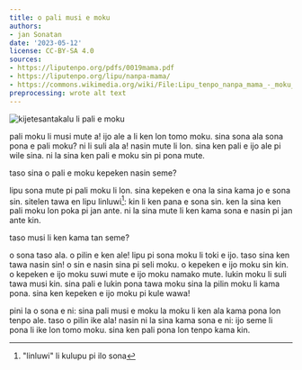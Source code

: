 ```yaml
---
title: o pali musi e moku
authors:
- jan Sonatan
date: '2023-05-12'
license: CC-BY-SA 4.0
sources:
- https://liputenpo.org/pdfs/0019mama.pdf
- https://liputenpo.org/lipu/nanpa-mama/
- https://commons.wikimedia.org/wiki/File:Lipu_tenpo_nanpa_mama_-_moku_seli.png
preprocessing: wrote alt text
---
```


![kijetesantakalu li pali e moku](https://upload.wikimedia.org/wikipedia/commons/b/b6/Lipu_tenpo_nanpa_mama_-_moku_seli.png)

pali moku li musi mute a! ijo ale a li ken lon tomo moku. sina sona ala sona pona e pali moku? ni li suli ala a! nasin mute li lon. sina ken pali e ijo ale pi wile sina. ni la sina ken pali e moku sin pi pona mute.

taso sina o pali e moku kepeken nasin seme?

lipu sona mute pi pali moku li lon. sina kepeken e ona la sina kama jo e sona sin. sitelen tawa en lipu linluwi[^1]: kin li ken pana e sona sin. ken la sina ken pali moku lon poka pi jan ante. ni la sina mute li ken kama sona e nasin pi jan ante kin.

taso musi li ken kama tan seme?

o sona taso ala. o pilin e ken ale! lipu pi sona moku li toki e ijo. taso sina ken tawa nasin sin! o sin e nasin sina pi seli moku. o kepeken e ijo moku sin kin. o kepeken e ijo moku suwi mute e ijo moku namako mute. lukin moku li suli tawa musi kin. sina pali e lukin pona tawa moku sina la pilin moku li kama pona. sina ken kepeken e ijo moku pi kule wawa!

pini la o sona e ni: sina pali musi e moku la moku li ken ala kama pona lon tenpo ale. taso o pilin ike ala! nasin ni la sina kama sona e ni: ijo seme li pona li ike lon tomo moku. sina ken pali pona lon tenpo kama kin.

[^1]: "linluwi" li kulupu pi ilo sona